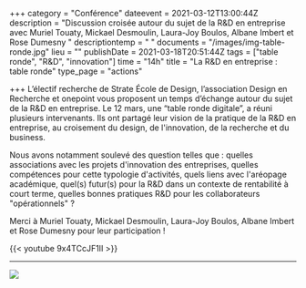 +++
category = "Conférence"
dateevent = 2021-03-12T13:00:44Z
description = "Discussion croisée autour du sujet de la R&D en entreprise avec Muriel Touaty, Mickael Desmoulin, Laura-Joy Boulos, Albane Imbert et Rose Dumesny "
descriptiontemp = " "
documents = "/images/img-table-ronde.jpg"
lieu = ""
publishDate = 2021-03-18T20:51:44Z
tags = ["table ronde", "R&D", "innovation"]
time = "14h"
title = "La R&D en entreprise : table ronde"
type_page = "actions"

+++
L’électif recherche de Strate École de Design, l’association Design en Recherche et onepoint vous proposent un temps d’échange autour du sujet de la R&D en entreprise. Le 12 mars, une “table ronde digitale”, a réuni plusieurs intervenants. Ils ont partagé leur vision de la pratique de la R&D en entreprise, au croisement du design, de l'innovation, de la recherche et du business.

Nous avons notamment soulevé des question telles que : quelles associations avec les projets d'innovation des entreprises, quelles compétences pour cette typologie d'activités, quels liens avec l'aréopage académique, quel(s) futur(s) pour la R&D dans un contexte de rentabilité à court terme, quelles bonnes pratiques R&D pour les collaborateurs "opérationnels" ?

Merci à Muriel Touaty, Mickael Desmoulin, Laura-Joy Boulos, Albane Imbert et Rose Dumesny pour leur participation !

{{< youtube 9x4TCcJF1II >}}

***

![](/images/img-table-ronde.jpg)